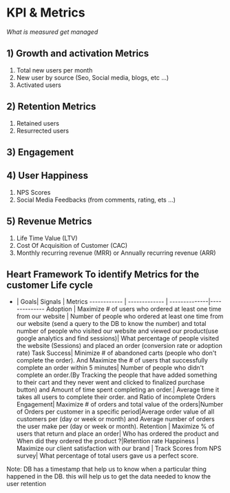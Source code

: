 # KPI & Metrics

*What is measured get managed*

## 1) Growth and activation Metrics

1) Total new users per month
2) New user by source (Seo, Social media, blogs, etc ...)
3) Activated users

## 2) Retention Metrics

1) Retained users
2) Resurrected users

## 3) Engagement



## 4) User Happiness
1) NPS Scores
2) Social Media Feedbacks (from comments, rating, ets ...)

## 5) Revenue Metrics

1) Life Time Value (LTV)
2) Cost Of Acquisition of Customer (CAC)
3) Monthly recurring revenue (MRR) or Annually recurring revenue (ARR)


## Heart Framework To identify Metrics for the customer Life cycle

- | Goals| Signals | Metrics
------------ | ------------- | --------------|--------------
Adoption | Maximize # of users who ordered at least one time from our website | Number of people who ordered at least one time from our website (send a query to the DB to know the number) and total number of people who visited our website  and viewed our product(use google analytics and find sessions)| What percentage of people visited the website (Sessions) and placed an order (conversion rate or adoption rate)
Task Success| Minimize # of abandoned carts (people who don't complete the order). And Maximize the # of users that successfully complete an order within 5 minutes| Number of people who didn't complete an order.(By Tracking the people that have added something to their cart and they never went and clicked to finalized purchase button) and  Amount of time spent completing an order.| Average time it takes all users to complete their order. and Ratio of incomplete Orders
Engagement| Maximize # of orders and total value of the orders|Number of Orders per customer in a specific period|Average order value of all customers per (day or week or month) and Average number of orders the user make per (day or week or month).
Retention |  Maximize % of users that return and place an order|  Who has ordered the product and When did they ordered the product ?|Retention rate
Happiness | Maximize our client satisfaction with our brand | Track Scores from NPS survey| What percentage of total users gave us a perfect score.




Note: DB has a timestamp that help us to know when a particular thing happened in the DB. this will help us to get the data needed to know the user retention 

